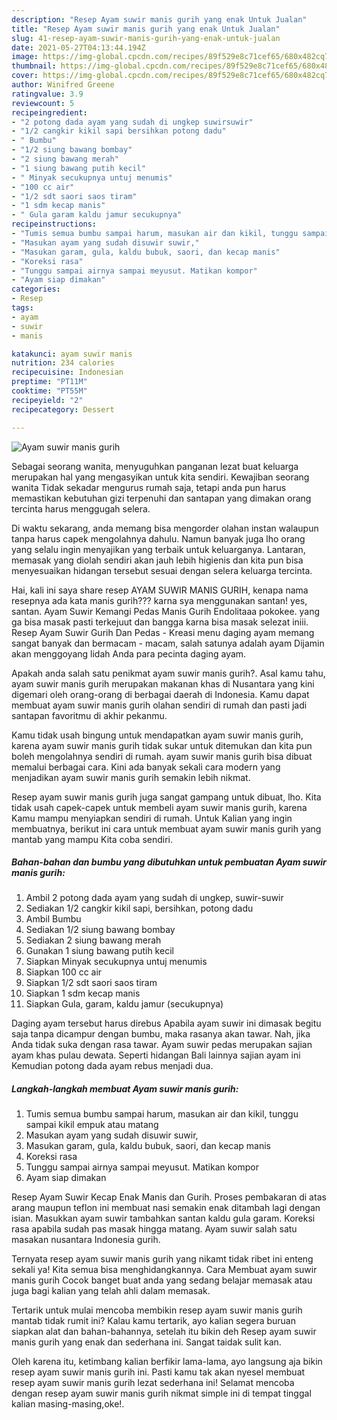 ```yaml
---
description: "Resep Ayam suwir manis gurih yang enak Untuk Jualan"
title: "Resep Ayam suwir manis gurih yang enak Untuk Jualan"
slug: 41-resep-ayam-suwir-manis-gurih-yang-enak-untuk-jualan
date: 2021-05-27T04:13:44.194Z
image: https://img-global.cpcdn.com/recipes/89f529e8c71cef65/680x482cq70/ayam-suwir-manis-gurih-foto-resep-utama.jpg
thumbnail: https://img-global.cpcdn.com/recipes/89f529e8c71cef65/680x482cq70/ayam-suwir-manis-gurih-foto-resep-utama.jpg
cover: https://img-global.cpcdn.com/recipes/89f529e8c71cef65/680x482cq70/ayam-suwir-manis-gurih-foto-resep-utama.jpg
author: Winifred Greene
ratingvalue: 3.9
reviewcount: 5
recipeingredient:
- "2 potong dada ayam yang sudah di ungkep suwirsuwir"
- "1/2 cangkir kikil sapi bersihkan potong dadu"
- " Bumbu"
- "1/2 siung bawang bombay"
- "2 siung bawang merah"
- "1 siung bawang putih kecil"
- " Minyak secukupnya untuj menumis"
- "100 cc air"
- "1/2 sdt saori saos tiram"
- "1 sdm kecap manis"
- " Gula garam kaldu jamur secukupnya"
recipeinstructions:
- "Tumis semua bumbu sampai harum, masukan air dan kikil, tunggu sampai kikil empuk atau matang"
- "Masukan ayam yang sudah disuwir suwir,"
- "Masukan garam, gula, kaldu bubuk, saori, dan kecap manis"
- "Koreksi rasa"
- "Tunggu sampai airnya sampai meyusut. Matikan kompor"
- "Ayam siap dimakan"
categories:
- Resep
tags:
- ayam
- suwir
- manis

katakunci: ayam suwir manis 
nutrition: 234 calories
recipecuisine: Indonesian
preptime: "PT11M"
cooktime: "PT55M"
recipeyield: "2"
recipecategory: Dessert

---
```



![Ayam suwir manis gurih](https://img-global.cpcdn.com/recipes/89f529e8c71cef65/680x482cq70/ayam-suwir-manis-gurih-foto-resep-utama.jpg)

Sebagai seorang wanita, menyuguhkan panganan lezat buat keluarga merupakan hal yang mengasyikan untuk kita sendiri. Kewajiban seorang  wanita Tidak sekadar mengurus rumah saja, tetapi anda pun harus memastikan kebutuhan gizi terpenuhi dan santapan yang dimakan orang tercinta harus menggugah selera.

Di waktu  sekarang, anda memang bisa mengorder olahan instan walaupun tanpa harus capek mengolahnya dahulu. Namun banyak juga lho orang yang selalu ingin menyajikan yang terbaik untuk keluarganya. Lantaran, memasak yang diolah sendiri akan jauh lebih higienis dan kita pun bisa menyesuaikan hidangan tersebut sesuai dengan selera keluarga tercinta. 

Hai, kali ini saya share resep AYAM SUWIR MANIS GURIH, kenapa nama resepnya ada kata manis gurih??? karna sya menggunakan santan! yes, santan. Ayam Suwir Kemangi Pedas Manis Gurih Endolitaaa pokokee. yang ga bisa masak pasti terkejuut dan bangga karna bisa masak selezat iniii. Resep Ayam Suwir Gurih Dan Pedas - Kreasi menu daging ayam memang sangat banyak dan bermacam - macam, salah satunya adalah ayam Dijamin akan menggoyang lidah Anda para pecinta daging ayam.

Apakah anda salah satu penikmat ayam suwir manis gurih?. Asal kamu tahu, ayam suwir manis gurih merupakan makanan khas di Nusantara yang kini digemari oleh orang-orang di berbagai daerah di Indonesia. Kamu dapat membuat ayam suwir manis gurih olahan sendiri di rumah dan pasti jadi santapan favoritmu di akhir pekanmu.

Kamu tidak usah bingung untuk mendapatkan ayam suwir manis gurih, karena ayam suwir manis gurih tidak sukar untuk ditemukan dan kita pun boleh mengolahnya sendiri di rumah. ayam suwir manis gurih bisa dibuat memalui berbagai cara. Kini ada banyak sekali cara modern yang menjadikan ayam suwir manis gurih semakin lebih nikmat.

Resep ayam suwir manis gurih juga sangat gampang untuk dibuat, lho. Kita tidak usah capek-capek untuk membeli ayam suwir manis gurih, karena Kamu mampu menyiapkan sendiri di rumah. Untuk Kalian yang ingin membuatnya, berikut ini cara untuk membuat ayam suwir manis gurih yang mantab yang mampu Kita coba sendiri.

<!--inarticleads1-->

##### Bahan-bahan dan bumbu yang dibutuhkan untuk pembuatan Ayam suwir manis gurih:

1. Ambil 2 potong dada ayam yang sudah di ungkep, suwir-suwir
1. Sediakan 1/2 cangkir kikil sapi, bersihkan, potong dadu
1. Ambil  Bumbu
1. Sediakan 1/2 siung bawang bombay
1. Sediakan 2 siung bawang merah
1. Gunakan 1 siung bawang putih kecil
1. Siapkan  Minyak secukupnya untuj menumis
1. Siapkan 100 cc air
1. Siapkan 1/2 sdt saori saos tiram
1. Siapkan 1 sdm kecap manis
1. Siapkan  Gula, garam, kaldu jamur (secukupnya)


Daging ayam tersebut harus direbus Apabila ayam suwir ini dimasak begitu saja tanpa dicampur dengan bumbu, maka rasanya akan tawar. Nah, jika Anda tidak suka dengan rasa tawar. Ayam suwir pedas merupakan sajian ayam khas pulau dewata. Seperti hidangan Bali lainnya sajian ayam ini Kemudian potong dada ayam rebus menjadi dua. 

<!--inarticleads2-->

##### Langkah-langkah membuat Ayam suwir manis gurih:

1. Tumis semua bumbu sampai harum, masukan air dan kikil, tunggu sampai kikil empuk atau matang
1. Masukan ayam yang sudah disuwir suwir,
1. Masukan garam, gula, kaldu bubuk, saori, dan kecap manis
1. Koreksi rasa
1. Tunggu sampai airnya sampai meyusut. Matikan kompor
1. Ayam siap dimakan


Resep Ayam Suwir Kecap Enak Manis dan Gurih. Proses pembakaran di atas arang maupun teflon ini membuat nasi semakin enak ditambah lagi dengan isian. Masukkan ayam suwir tambahkan santan kaldu gula garam. Koreksi rasa apabila sudah pas masak hingga matang. Ayam suwir salah satu masakan nusantara Indonesia gurih. 

Ternyata resep ayam suwir manis gurih yang nikamt tidak ribet ini enteng sekali ya! Kita semua bisa menghidangkannya. Cara Membuat ayam suwir manis gurih Cocok banget buat anda yang sedang belajar memasak atau juga bagi kalian yang telah ahli dalam memasak.

Tertarik untuk mulai mencoba membikin resep ayam suwir manis gurih mantab tidak rumit ini? Kalau kamu tertarik, ayo kalian segera buruan siapkan alat dan bahan-bahannya, setelah itu bikin deh Resep ayam suwir manis gurih yang enak dan sederhana ini. Sangat taidak sulit kan. 

Oleh karena itu, ketimbang kalian berfikir lama-lama, ayo langsung aja bikin resep ayam suwir manis gurih ini. Pasti kamu tak akan nyesel membuat resep ayam suwir manis gurih lezat sederhana ini! Selamat mencoba dengan resep ayam suwir manis gurih nikmat simple ini di tempat tinggal kalian masing-masing,oke!.

